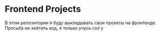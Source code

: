 # Frontend Projects

В этом репозитории я буду выкладывать свои проекты на фронтенде.
Просьба не хейтить код, я только учусь css'у
